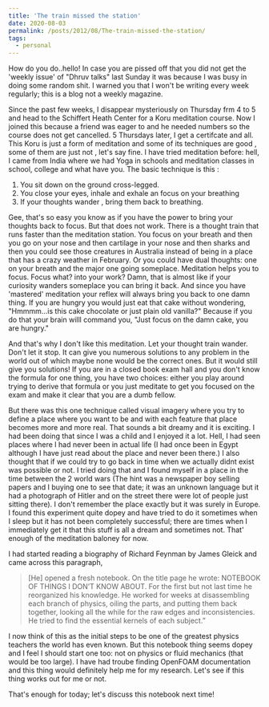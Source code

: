```yaml
---
title: 'The train missed the station'
date: 2020-08-03
permalink: /posts/2012/08/The-train-missed-the-station/
tags:
  - personal
---
```


How do you do..hello! In case you are pissed off that you did not get the 'weekly issue' of "Dhruv talks" last Sunday it was because I was busy in doing some random shit. I warned you that I won't be writing every week regularly; this is a blog not a weekly magazine.

Since the past few weeks, I disappear mysteriously on Thursday frm 4 to 5 and head to the Schiffert Heath Center for a Koru meditation course. Now I joined this because a friend was eager to and he needed numbers so the course does not get cancelled. 5 Thursdays later, I get a certifcate and all. This Koru is just a form of meditation and some of its techniques are good , some of them are just not , let's say fine.
I have tried meditation before: hell, I came from India where we had Yoga in schools and meditation classes in school, college and what have you. The basic technique is this :

1. You sit down on the ground cross-legged.
2. You close your eyes, inhale and exhale an focus on your breathing
3. If your thoughts wander , bring them back to breathing.

Gee, that's so easy you know as if you have the power to bring your thoughts back to focus. But that does not work. There is a thought train that runs faster than the meditation station. You focus on your breath and then you go on your nose and then cartilage in your nose and then sharks and then you could see those creatures in Australia instead of being in a place that has a crazy weather in February. Or you could have dual thoughts: one on your breath and the major one going someplace. Meditation helps you to focus. Focus what? into your work? Damn, that is almost like if your curiosity wanders someplace you can bring it back. And since you have 'mastered' meditation your reflex will always bring you back to one damn thing. If you are hungry you would just eat that cake without wondering, "Hmmmm...is this cake chocolate or just plain old vanilla?" Because if you do that your brain willl command you, "Just focus on the damn cake, you are hungry."

And that's why I don't like this meditation. Let your thought train wander. Don't let it stop. It can give you numerous solutions to any problem in the world out of which maybe none would be the correct ones. But it would still give you solutions! If you are in a closed book exam hall and you don't know the formula for one thing, you have two choices: either you play around trying to derive that formula or you just meditate to get you focused on the exam and make it clear that you are a dumb fellow. 
 
But there was this one technique called visual imagery where you try to define a place where you want to be and with each feature that place becomes more and more real. That sounds a bit dreamy and it is exciting. I had been doing that since I was a child and I enjoyed it a lot. Hell, I had seen places where I had never been in actual life (I had once been in Egypt although I have just read about the place and never been there.) I also thought that if we could try to go back in time when we actually didnt exist was possible or not. I tried doing that and I found myself in a place in the time between the 2 world wars (The hint was a newspaper boy selling papers and I buying one to see that date; it was an unknown language but it had a photograph of Hitler and on the street there were  lot of people just sitting there). I don't remember the place exactly but it was surely in Europe. I found this experiment quite dopey and have tried to do it sometimes when I sleep but it has not been completely successful; there are times when I immediately get it that this stuff is all a dream and sometimes not. That' enough of the meditation baloney for now.

I had started reading a biography of Richard Feynman by James Gleick and came across this paragraph,
> [He] opened a fresh notebook. On the title page he wrote: NOTEBOOK OF THINGS I DON’T KNOW ABOUT. For the first but not last time he reorganized his knowledge. He worked for weeks at disassembling each branch of physics, oiling the parts, and putting them back together, looking all the while for the raw edges and inconsistencies. He tried to find the essential kernels of each subject.”

I now think of this as the initial steps to be one of the greatest physics teachers the world has even known. But this notebook thing seems dopey and I feel I should start one too: not on physics or fluid mechanics (that would be too large). I have had troube finding OpenFOAM documentation and this thing would definitely help me for my research. Let's see if this thing works out for me or not.

That's enough for today; let's discuss this notebook next time!

